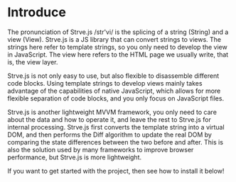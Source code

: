 # Introduce

The pronunciation of Strve.js /str'vi/ is the splicing of a string (String) and a view (View). Strve.js is a JS library that can convert strings to views. The strings here refer to template strings, so you only need to develop the view in JavaScript. The view here refers to the HTML page we usually write, that is, the view layer.

Strve.js is not only easy to use, but also flexible to disassemble different code blocks. Using template strings to develop views mainly takes advantage of the capabilities of native JavaScript, which allows for more flexible separation of code blocks, and you only focus on JavaScript files.

Strve.js is another lightweight MVVM framework, you only need to care about the data and how to operate it, and leave the rest to Strve.js for internal processing. Strve.js first converts the template string into a virtual DOM, and then performs the Diff algorithm to update the real DOM by comparing the state differences between the two before and after. This is also the solution used by many frameworks to improve browser performance, but Strve.js is more lightweight.

If you want to get started with the project, then see how to install it below!